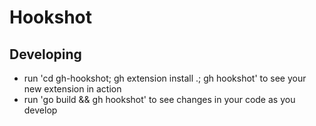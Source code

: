 # Hookshot

## Developing

- run 'cd gh-hookshot; gh extension install .; gh hookshot' to see your new extension in action
- run 'go build && gh hookshot' to see changes in your code as you develop
